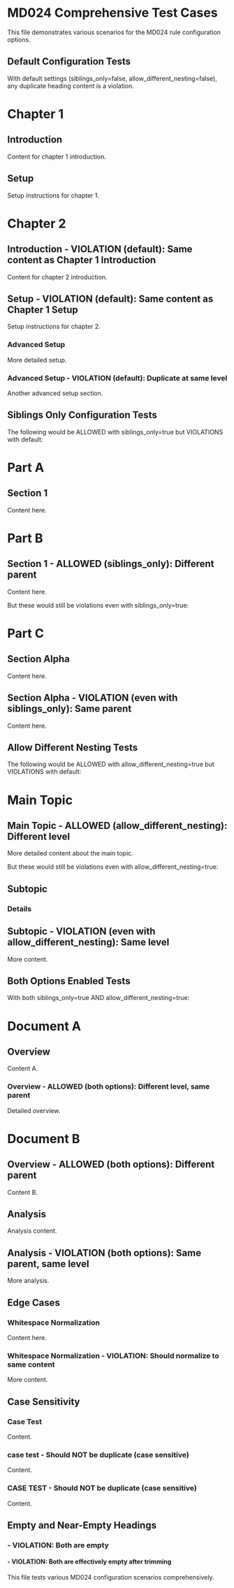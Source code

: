 # MD024 Comprehensive Test Cases

This file demonstrates various scenarios for the MD024 rule configuration options.

## Default Configuration Tests

With default settings (siblings_only=false, allow_different_nesting=false), 
any duplicate heading content is a violation.

# Chapter 1

## Introduction

Content for chapter 1 introduction.

## Setup

Setup instructions for chapter 1.

# Chapter 2

## Introduction - VIOLATION (default): Same content as Chapter 1 Introduction

Content for chapter 2 introduction.

## Setup - VIOLATION (default): Same content as Chapter 1 Setup

Setup instructions for chapter 2.

### Advanced Setup

More detailed setup.

### Advanced Setup - VIOLATION (default): Duplicate at same level

Another advanced setup section.

## Siblings Only Configuration Tests

The following would be ALLOWED with siblings_only=true but VIOLATIONS with default:

# Part A

## Section 1

Content here.

# Part B  

## Section 1 - ALLOWED (siblings_only): Different parent

Content here.

But these would still be violations even with siblings_only=true:

# Part C

## Section Alpha

Content here.

## Section Alpha - VIOLATION (even with siblings_only): Same parent

Content here.

## Allow Different Nesting Tests

The following would be ALLOWED with allow_different_nesting=true but VIOLATIONS with default:

# Main Topic

## Main Topic - ALLOWED (allow_different_nesting): Different level

More detailed content about the main topic.

But these would still be violations even with allow_different_nesting=true:

## Subtopic

### Details

## Subtopic - VIOLATION (even with allow_different_nesting): Same level

More content.

## Both Options Enabled Tests

With both siblings_only=true AND allow_different_nesting=true:

# Document A

## Overview

Content A.

### Overview - ALLOWED (both options): Different level, same parent

Detailed overview.

# Document B

## Overview - ALLOWED (both options): Different parent

Content B.

## Analysis

Analysis content.

## Analysis - VIOLATION (both options): Same parent, same level

More analysis.

## Edge Cases

### Whitespace   Normalization

Content here.

###    Whitespace Normalization    - VIOLATION: Should normalize to same content

More content.

## Case Sensitivity

### Case Test

Content.

### case test - Should NOT be duplicate (case sensitive)

Content.

### CASE TEST - Should NOT be duplicate (case sensitive)

Content.

## Empty and Near-Empty Headings

### 

### - VIOLATION: Both are empty

####

####   - VIOLATION: Both are effectively empty after trimming

This file tests various MD024 configuration scenarios comprehensively.